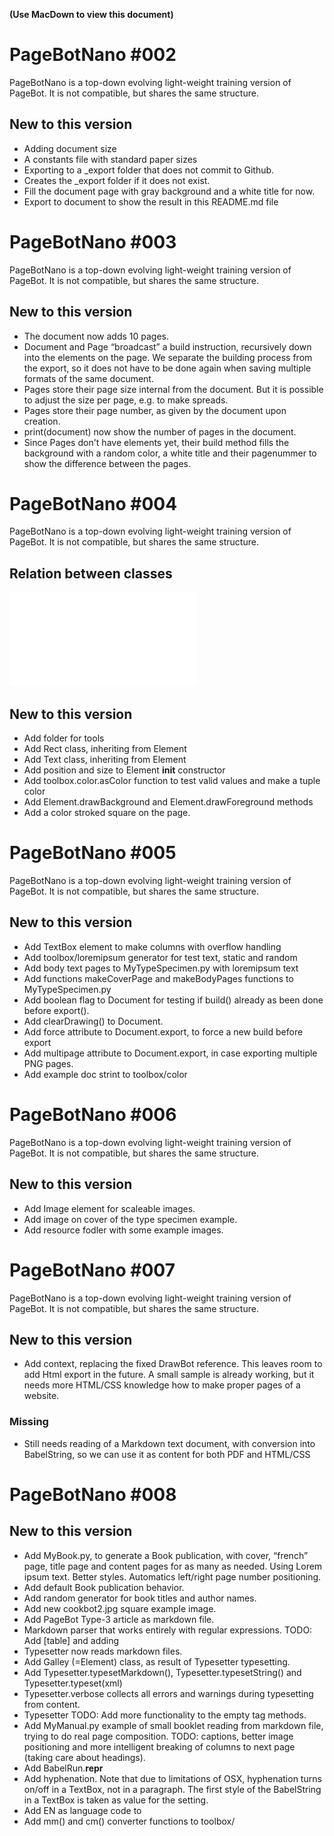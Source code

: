 **(Use MacDown to view this document)**


# PageBotNano #002
PageBotNano is a top-down evolving light-weight training version of PageBot. It is not compatible, but shares the same structure. 

## New to this version

* Adding document size
* A constants file with standard paper sizes
* Exporting to a _export folder that does not commit to Github.
* Creates the _export folder if it does not exist.
* Fill the document page with gray background and a white title for now.
* Export to document to show the result in this README.md file

# PageBotNano #003
PageBotNano is a top-down evolving light-weight training version of PageBot. It is not compatible, but shares the same structure. 

## New to this version

* The document now adds 10 pages.
* Document and Page “broadcast” a build instruction, recursively down into the elements on the page. We separate the building process from the export, so it does not have to be done again when saving multiple formats of the same document.
* Pages store their page size internal from the document. But it is possible to adjust the size per page, e.g. to make spreads.
* Pages store their page number, as given by the document upon creation.
* print(document) now show the number of pages in the document.
* Since Pages don't have elements yet, their build method fills the background with a random color, a white title and their pagenummer to show the difference between the pages.

# PageBotNano #004
PageBotNano is a top-down evolving light-weight training version of PageBot. It is not compatible, but shares the same structure. 

## Relation between classes

![](gallery/DocumentPagesElements.pdf)

## New to this version

* Add folder for tools
* Add Rect class, inheriting from Element
* Add Text class, inheriting from Element
* Add position and size to Element __init__ constructor
* Add toolbox.color.asColor function to test valid values and make a tuple color
* Add Element.drawBackground and Element.drawForeground methods
* Add a color stroked square on the page.

# PageBotNano #005
PageBotNano is a top-down evolving light-weight training version of PageBot. It is not compatible, but shares the same structure. 

## New to this version

* Add TextBox element to make columns with overflow handling
* Add toolbox/loremipsum generator for test text, static and random
* Add body text pages to MyTypeSpecimen.py with loremipsum text
* Add functions makeCoverPage and makeBodyPages functions to MyTypeSpecimen.py
* Add boolean flag to Document for testing if build() already as been done before export().
* Add clearDrawing() to Document.
* Add force attribute to Document.export, to force a new build before export
* Add multipage attribute to Document.export, in case exporting multiple PNG pages.
* Add example doc strint to toolbox/color

# PageBotNano #006
PageBotNano is a top-down evolving light-weight training version of PageBot. It is not compatible, but shares the same structure. 

## New to this version

* Add Image element for scaleable images.
* Add image on cover of the type specimen example.
* Add resource fodler with some example images.

# PageBotNano #007
PageBotNano is a top-down evolving light-weight training version of PageBot. It is not compatible, but shares the same structure. 

## New to this version

* Add context, replacing the fixed DrawBot reference. This leaves room to add Html export in the future. A small sample is already working, but it needs more HTML/CSS knowledge how to make proper pages of a website.

### Missing

* Still needs reading of a Markdown text document, with conversion into BabelString, so we can use it as content for both PDF and HTML/CSS

# PageBotNano #008
## New to this version

* Add MyBook.py, to generate a Book publication, with cover, “french” page, title page and content pages for as many as needed. Using Lorem ipsum text. Better styles. Automatics left/right page number positioning.
* Add default Book publication behavior.
* Add random generator for book titles and author names.
* Add new cookbot2.jpg square example image.
* Add PageBot Type-3 article as markdown file.
* Markdown parser that works entirely with regular expressions. TODO: Add [table] and adding 
* Typesetter now reads markdown files.
* Add Galley (=Element) class, as result of Typesetter typesetting.
* Add Typesetter.typesetMarkdown(), Typesetter.typesetString() and Typesetter.typeset(xml)
* Typesetter.verbose collects all errors and warnings during typesetting from content.
* Typesetter TODO: Add more functionality to the empty tag methods.
* Add MyManual.py example of small booklet reading from markdown file, trying to do real page composition. TODO: captions, better image positioning and more intelligent breaking of columns to next page (taking care about headings).
* Add BabelRun.__repr__
* Add hyphenation. Note that due to limitations of OSX, hyphenation turns on/off in a TextBox, not in a paragraph. The first style of the BabelString in a TextBox is taken as value for the setting.
* Add EN as language code to 
* Add mm() and cm() converter functions to toolbox/




